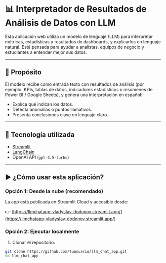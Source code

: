 # 📊 Interpretador de Resultados de Análisis de Datos con LLM

Esta aplicación web utiliza un modelo de lenguaje (LLM) para interpretar métricas, estadísticas y resultados de dashboards, y explicarlos en lenguaje natural. Está pensada para ayudar a analistas, equipos de negocio y estudiantes a entender mejor sus datos.

---

## 🎯 Propósito

El modelo recibe como entrada texto con resultados de análisis (por ejemplo: KPIs, tablas de datos, indicadores estadísticos o resúmenes de Power BI / Google Sheets), y genera una interpretación en español:

- Explica qué indican los datos.
- Detecta anomalías o puntos llamativos.
- Presenta conclusiones clave en lenguaje claro.

---

## 🧠 Tecnología utilizada

- [Streamlit](https://streamlit.io/)
- [LangChain](https://www.langchain.com/)
- OpenAI API (`gpt-3.5-turbo`)

---

## ▶️ ¿Cómo usar esta aplicación?

### Opción 1: Desde la nube (recomendado)

La app está publicada en Streamlit Cloud y accesible desde:

👉 [https://llmchatapp-vladyslav-dodonov.streamlit.app/](https://llmchatapp-vladyslav-dodonov.streamlit.app/)

### Opción 2: Ejecutar localmente

1. Clonar el repositorio:

```bash
git clone https://github.com/tuusuario/llm_chat_app.git
cd llm_chat_app
